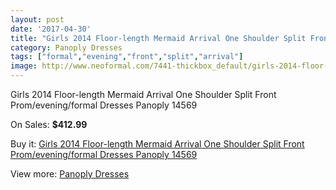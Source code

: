 ```yaml
---
layout: post
date: '2017-04-30'
title: "Girls 2014 Floor-length Mermaid Arrival One Shoulder Split Front Prom/evening/formal Dresses Panoply 14569"
category: Panoply Dresses
tags: ["formal","evening","front","split","arrival"]
image: http://www.neoformal.com/7441-thickbox_default/girls-2014-floor-length-mermaid-arrival-one-shoulder-split-front-prom-evening-formal-dresses-panoply-14569.jpg
---
```

Girls 2014 Floor-length Mermaid Arrival One Shoulder Split Front Prom/evening/formal Dresses Panoply 14569

On Sales: **$412.99**
<a href="https://www.neoformal.com/en/panoply-dresses/2645-girls-2014-floor-length-mermaid-arrival-one-shoulder-split-front-prom-evening-formal-dresses-panoply-14569.html"><amp-img layout="responsive" width="600" height="600" src="//www.neoformal.com/7441-thickbox_default/girls-2014-floor-length-mermaid-arrival-one-shoulder-split-front-prom-evening-formal-dresses-panoply-14569.jpg" alt="Girls 2014 Floor-length Mermaid Arrival One Shoulder Split Front Prom/evening/formal Dresses Panoply 14569 0" /></a>
<a href="https://www.neoformal.com/en/panoply-dresses/2645-girls-2014-floor-length-mermaid-arrival-one-shoulder-split-front-prom-evening-formal-dresses-panoply-14569.html"><amp-img layout="responsive" width="600" height="600" src="//www.neoformal.com/7442-thickbox_default/girls-2014-floor-length-mermaid-arrival-one-shoulder-split-front-prom-evening-formal-dresses-panoply-14569.jpg" alt="Girls 2014 Floor-length Mermaid Arrival One Shoulder Split Front Prom/evening/formal Dresses Panoply 14569 1" /></a>

Buy it: [Girls 2014 Floor-length Mermaid Arrival One Shoulder Split Front Prom/evening/formal Dresses Panoply 14569](https://www.neoformal.com/en/panoply-dresses/2645-girls-2014-floor-length-mermaid-arrival-one-shoulder-split-front-prom-evening-formal-dresses-panoply-14569.html "Girls 2014 Floor-length Mermaid Arrival One Shoulder Split Front Prom/evening/formal Dresses Panoply 14569")

View more: [Panoply Dresses](https://www.neoformal.com/en/24-panoply-dresses "Panoply Dresses")